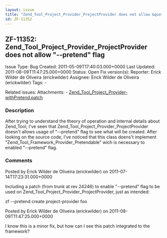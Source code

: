 ```yaml
---
layout: issue
title: "Zend_Tool_Project_Provider_ProjectProvider does not allow &quot;--pretend&quot; flag"
id: ZF-11352
---
```


ZF-11352: Zend\_Tool\_Project\_Provider\_ProjectProvider does not allow "--pretend" flag
----------------------------------------------------------------------------------------

 Issue Type: Bug Created: 2011-05-09T17:40:03.000+0000 Last Updated: 2011-08-09T11:47:25.000+0000 Status: Open Fix version(s): 
 Reporter:  Erick Wilder de Oliveira (erickwilder)  Assignee:  Erick Wilder de Oliveira (erickwilder)  Tags: - 
 
 Related issues: 
 Attachments: - [Zend\_Tool\_Project\_Provider-withPretend.patch](/issues/secure/attachment/14521/Zend_Tool_Project_Provider-withPretend.patch)
 
### Description

After trying to understand the theory of operation and internal details about Zend\_Tool, I've seen that Zend\_Tool\_Project\_Provider\_ProjectProvider doesn't allows usage of "--pretend" flag to see what will be created. After looking on the source code, I've noticed that this class doens't implement "Zend\_Tool\_Framework\_Provider\_Pretendable" wich is necessary to enabled "--pretend" flag.

 

 

### Comments

Posted by Erick Wilder de Oliveira (erickwilder) on 2011-07-14T17:23:31.000+0000

Including a patch (from trunk at rev 24246) to enable "--pretend" flag to be used on Zend\_Tool\_Project\_Provider\_ProjectProvider, just as intended:

zf --pretend create project-provider foo

 

 

Posted by Erick Wilder de Oliveira (erickwilder) on 2011-08-09T11:47:25.000+0000

I know this is a minor fix, but how can I see this patch integrated to the framework?

 

 